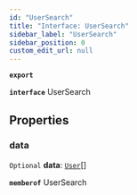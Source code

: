 ```yaml
---
id: "UserSearch"
title: "Interface: UserSearch"
sidebar_label: "UserSearch"
sidebar_position: 0
custom_edit_url: null
---
```


**`export`**

**`interface`** UserSearch

## Properties

### data

 `Optional` **data**: [`User`](User.md)[]

**`memberof`** UserSearch
